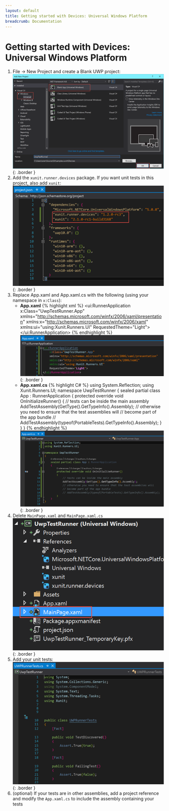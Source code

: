 ```yaml
---
layout: default
title: Getting started with Devices: Universal Windows Platform
breadcrumb: Documentation
---
```

# Getting started with Devices: Universal Windows Platform

1. File -> New Project and create a Blank UWP project:
![](../images/getting-started-devices-uwp/CreateProject.png){: .border }
2. Add the `xunit.runner.devices` package. If you want unit tests in this project, also add `xunit`:
![](../images/getting-started-devices-uwp/AddPackages.png){: .border }
3. Replace App.xaml and App.xaml.cs with the following (using your namespace in `x:Class`):
	* **App.xaml**
{% highlight xml %}
<ui:RunnerApplication
    x:Class="UwpTestRunner.App"
    xmlns="http://schemas.microsoft.com/winfx/2006/xaml/presentation"
    xmlns:x="http://schemas.microsoft.com/winfx/2006/xaml"
    xmlns:ui="using:Xunit.Runners.UI"
    RequestedTheme="Light">
</ui:RunnerApplication>
{% endhighlight %} 
	![](../images/getting-started-devices-uwp/App.xaml.png){: .border }
	* **App.xaml.cs**
{% highlight C# %}
using System.Reflection;
using Xunit.Runners.UI;
namespace UwpTestRunner
{
    sealed partial class App : RunnerApplication
    {
        protected override void OnInitializeRunner()
        {
            // tests can be inside the main assembly
            AddTestAssembly(GetType().GetTypeInfo().Assembly);
            // otherwise you need to ensure that the test assemblies will 
            // become part of the app bundle
            // AddTestAssembly(typeof(PortableTests).GetTypeInfo().Assembly);
        }
    }
}
{% endhighlight %} 
	![](../images/getting-started-devices-uwp/App.xaml.cs.png){: .border }
4. Delete `MainPage.xaml` and `MainPage.xaml.cs`
![](../images/getting-started-devices-uwp/DeleteMainPage.png){: .border }
5. Add your unit tests:
![](../images/getting-started-devices-uwp/AddTests.png){: .border }
6. (optional) If your tests are in other assemblies, add a project reference and modify the `App.xaml.cs` to include the assembly containing your tests